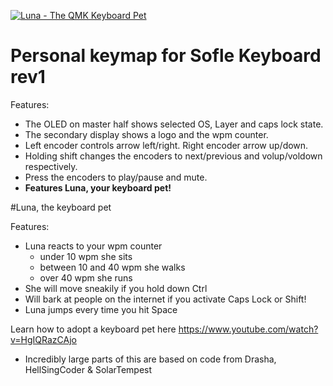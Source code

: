 [![Luna - The QMK Keyboard Pet](https://www.simonepellegrino.com/wp-content/uploads/2021/05/luna.jpg)](https://www.youtube.com/watch?v=HgIQRazCAjo)

# Personal keymap for Sofle Keyboard rev1


Features:

- The OLED on master half shows selected OS, Layer and caps lock state.
- The secondary display shows a logo and the wpm counter.
- Left encoder controls arrow left/right. Right encoder arrow up/down.
- Holding shift changes the encoders to next/previous and volup/voldown respectively.
- Press the encoders to play/pause and mute.
- **Features Luna, your keyboard pet!**

#Luna, the keyboard pet

Features:
- Luna reacts to your wpm counter
    - under 10 wpm she sits
    - between 10 and 40 wpm she walks
    - over 40 wpm she runs
- She will move sneakily if you hold down Ctrl
- Will bark at people on the internet if you activate Caps Lock or Shift!
- Luna jumps every time you hit Space


Learn how to adopt a keyboard pet here
https://www.youtube.com/watch?v=HgIQRazCAjo

- Incredibly large parts of this are based on code from Drasha, HellSingCoder & SolarTempest
